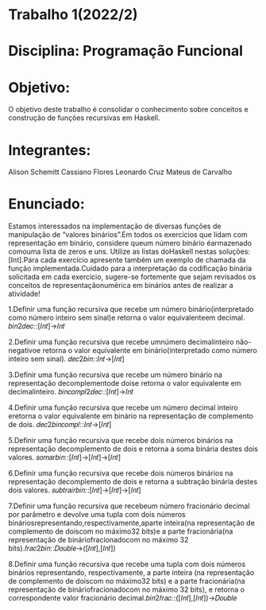 # Trabalho 1(2022/2)
# Disciplina: Programação Funcional
# Objetivo:
O objetivo deste trabalho é consolidar o conhecimento sobre conceitos e construção de funções recursivas em Haskell.

# Integrantes:
Alison Schemitt
Cassiano Flores
Leonardo Cruz
Mateus de Carvalho

# Enunciado:
Estamos  interessados na  implementação  de  diversas  funções  de  manipulação  de “valores  binários”.Em  todos  os exercícios que lidam com representação em binário, considere queum número binário éarmazenado comouma lista de zeros e uns. Utilize as listas doHaskell nestas soluções: [Int].Para cada exercício apresente também um exemplo de  chamada  da  função  implementada.Cuidado  para a  interpretação  da  codificação  binária  solicitada  em  cada exercício, sugere-se fortemente que sejam revisados os conceitos de representaçãonumérica em binários antes de realizar a atividade!

1.Definir uma função recursiva que recebe um número binário(interpretado como número inteiro sem sinal)e retorna o valor equivalenteem decimal. 𝑏𝑖𝑛2𝑑𝑒𝑐∷[𝐼𝑛𝑡]→𝐼𝑛𝑡

2.Definir uma função recursiva que recebe umnúmero decimalinteiro não-negativoe retorna o valor equivalente em binário(interpretado como número inteiro sem sinal). 𝑑𝑒𝑐2𝑏𝑖𝑛∷𝐼𝑛𝑡→[𝐼𝑛𝑡]

3.Definir  uma  função  recursiva  que  recebe  um  número  binário na  representação  decomplementode  doise retorna o valor equivalente em decimalinteiro. 𝑏𝑖𝑛𝑐𝑜𝑚𝑝𝑙2𝑑𝑒𝑐∷[𝐼𝑛𝑡]→𝐼𝑛𝑡

4.Definir uma função recursiva que recebe um número decimal inteiro eretorna o valor equivalente em binário na representação de complemento de dois. 𝑑𝑒𝑐2𝑏𝑖𝑛𝑐𝑜𝑚𝑝𝑙∷𝐼𝑛𝑡→[𝐼𝑛𝑡]

5.Definir uma função recursiva que recebe dois números binários na representação decomplemento de dois e retorna a soma binária destes dois valores. 𝑠𝑜𝑚𝑎𝑟𝑏𝑖𝑛∷[𝐼𝑛𝑡]→[𝐼𝑛𝑡]→[𝐼𝑛𝑡]

6.Definir uma função recursiva que recebe dois números binários na representação decomplemento de dois e retorna a subtração binária destes dois valores. 𝑠𝑢𝑏𝑡𝑟𝑎𝑖𝑟𝑏𝑖𝑛∷[𝐼𝑛𝑡]→[𝐼𝑛𝑡]→[𝐼𝑛𝑡]

7.Definir uma função recursiva que recebeum número fracionário decimal por parâmetro e devolve uma tupla com   dois   números   bináriosrepresentando,respectivamente,aparte   inteira(na   representação   de complemento de doiscom no máximo32 bits)e a parte fracionária(na representação de bináriofracionadocom no máximo 32 bits).𝑓𝑟𝑎𝑐2𝑏𝑖𝑛∷𝐷𝑜𝑢𝑏𝑙𝑒→([𝐼𝑛𝑡],[𝐼𝑛𝑡])

8.Definir   uma   função   recursiva   que   recebe   uma   tupla   com   dois   números   binários   representando, respectivamente, a parte inteira (na representação de complemento de doiscom no máximo32 bits) e a parte fracionária(na representação de bináriofracionadocom no máximo 32 bits), e retorna o correspondente valor fracionário decimal.𝑏𝑖𝑛2𝑓𝑟𝑎𝑐∷([𝐼𝑛𝑡],[𝐼𝑛𝑡])→𝐷𝑜𝑢𝑏𝑙𝑒